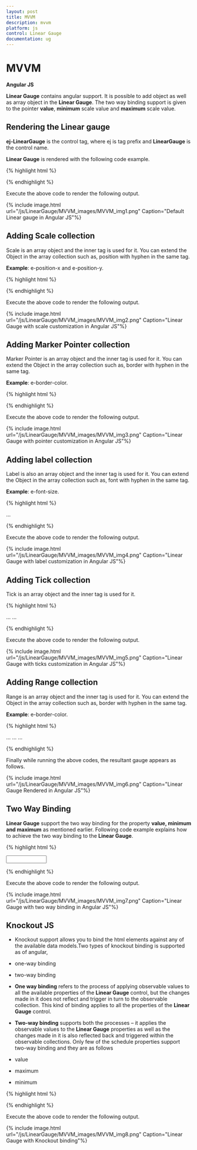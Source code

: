 ```yaml
---
layout: post
title: MVVM
description: mvvm
platform: js
control: Linear Gauge
documentation: ug
---
```


# MVVM

**Angular JS**

**Linear Gauge** contains angular support. It is possible to add object as well as array object in the **Linear Gauge**. The two way binding support is given to the pointer **value**, **minimum** scale value and **maximum** scale value. 

## Rendering the Linear gauge

**ej-LinearGauge** is the control tag, where ej is tag prefix and **LinearGauge** is the control name.

**Linear Gauge** is rendered with the following code example. 



{% highlight html %}

<!--To Render the Linear gauge-->
<!doctype html>
<html ng-app="syncApp">
<head>
    <!--Refer the necessary script here-->
</head>
<body ng-controller="LinearGauge">
    <ej-lineargauge id="linearCore" e-readonly="false" e-load="loadGaugeTheme"
        e-enableanimation="false" e-labelcolor="#8c8c8c">
</ej-lineargauge>
    <script type="text/javascript">
        <!--binding the value to the scope variables in application controller-->
        angular.module('syncApp', ['ejangular'])
        .controller('LinearGauge', function ($scope) {
            $scope.nvalue = 0;
        });
    </script>
</body>
</html>

{% endhighlight %}



Execute the above code to render the following output.


{% include image.html url="/js/LinearGauge/MVVM_images/MVVM_img1.png" Caption="Default Linear gauge in Angular JS"%}


## Adding Scale collection

Scale is an array object and the inner tag is used for it. You can extend the Object in the array collection such as, position with hyphen in the same tag.

**Example**: e-position-x and e-position-y. 

{% highlight html %}

<!--To Render the Linear gauge-->
<ej-lineargauge id="linearCore">
<!--Adding Scale collection to the Linear gauge-->
<e-scales>
<e-scale e-width="4" e-border-color="transparent" e-border-width="0"
e-showBarPointers="false" e-showRanges="true" e-length="310"
e-position-x="52" e-position-y="50" e-maximum="120">
</e-scale>
</e-scales>
</ej-lineargauge>



{% endhighlight %}



Execute the above code to render the following output.

{% include image.html url="/js/LinearGauge/MVVM_images/MVVM_img2.png" Caption="Linear Gauge with scale customization in Angular JS"%}

## Adding Marker Pointer collection

Marker Pointer is an array object and the inner tag is used for it. You can extend the Object in the array collection such as, border with hyphen in the same tag.

**Example**: e-border-color. 

{% highlight html %}

<!--To Render the Linear gauge-->
<ej-lineargauge id="linearCore">
<!--Adding Scale collection to the Linear gauge-->
<e-scales>
<e-scale>
<!--Adding marker pointer collection to the Scale collection-->
<e-markerPointers>
<e-markerPointer e-length="10" e-width="10" e-value="50"
e-backgrouundColor="#4D4D4D"
e-border-color="#4D4D4D">
</e-markerPointer>
</e-markerPointers>
</e-scale>
</e-scales>
</ej-lineargauge>


{% endhighlight %}



Execute the above code to render the following output.

{% include image.html url="/js/LinearGauge/MVVM_images/MVVM_img3.png" Caption="Linear Gauge with pointer customization in Angular JS"%}

## Adding label collection

Label is also an array object and the inner tag is used for it. You can extend the Object in the array collection such as, font with hyphen in the same tag.

**Example**: e-font-size. 

{% highlight html %}

<!--To Render the Linear gauge-->
<ej-lineargauge id="linearCore">
<!--Adding Scale collection to the Linear gauge-->
<e-scales>
<e-scale>
<!--Adding marker pointer collection to the Scale collection-->
<e-markerPointers>…</e-markerPointers>
<!--Adding label collection to the Scale collection-->
<e-labels>
<e-label  e-distanceFromScale-x="-10" e-distanceFromScale-y="0"
e-font-fontFamily="Segoe UI" e-font-fontStyle="bold"
e-font-size="11px">
</e-label>
</e-labels>
</e-scale>
</e-scales>
</ej-lineargauge>


{% endhighlight %}



Execute the above code to render the following output.

{% include image.html url="/js/LinearGauge/MVVM_images/MVVM_img4.png" Caption="Linear Gauge with label customization in Angular JS"%}

## Adding Tick collection

Tick is an array object and the inner tag is used for it.

{% highlight html %}

<!--To Render the Linear gauge-->
<ej-lineargauge id="linearCore">
<!--Adding Scale collection to the Linear gauge-->
<e-scales>
<e-scale>
<!--Adding marker pointer collection to the Scale collection-->
<e-markerPointers>…</e-markerPointers>
<!--Adding label collection to the Scale collection-->
<e-labels>…</e-labels>
<!--Adding tick collection to the Scale collection-->
<e-ticks>
<e-tick e-type="majorinterval" e-width="2" e-color="#8c8c8c">
</e-tick>
</e-ticks>
</e-scale>
</e-scales>
</ej-lineargauge>



{% endhighlight %}



Execute the above code to render the following output.

{% include image.html url="/js/LinearGauge/MVVM_images/MVVM_img5.png" Caption="Linear Gauge with ticks customization in Angular JS"%}

## Adding Range collection

Range is an array object and the inner tag is used for it. You can extend the Object in the array collection such as, border with hyphen in the same tag.

**Example**: e-border-color. 

{% highlight html %}

<!--To Render the Linear gauge-->
<ej-lineargauge id="linearCore">
<!--Adding Scale collection to the Linear gauge-->
<e-scales>
<e-scale>
<!--Adding marker pointer collection to the Scale collection-->
<e-markerPointers>…</e-markerPointers>
<!--Adding label collection to the Scale collection-->
<e-labels>…</e-labels>
<!--Adding tick collection to the Scale collection-->
<e-ticks>…</e-ticks>
<!--Adding range collection to the Scale collection-->
<e-ranges>
<e-range e-startValue="0" e-endValue="60" e-startWidth="4"
e-endWidth="4" e-backgroundColor="#F6B53F"
e-border-color="#F6B53F">
</e-range>
<e-range e-startValue="60" e-endValue="120" e-startWidth="4"
e-endWidth="4" e-backgroundColor="#E94649"
e-border-color="#E94649">
</e-range>
</e-ranges>
</e-scale>
</e-scales>
</ej-lineargauge>


{% endhighlight %}



Finally while running the above codes, the resultant gauge appears as follows.

{% include image.html url="/js/LinearGauge/MVVM_images/MVVM_img6.png" Caption="Linear Gauge Rendered in Angular JS"%}

## Two Way Binding

**Linear Gauge** support the two way binding for the property **value, minimum and maximum** as mentioned earlier. Following code example explains how to achieve the two way binding to the **Linear Gauge**.

{% highlight html %}

<!doctype html>
<html ng-app="syncApp">
<head>
    <!--Refer the necessary script here-->
</head>
<body ng-controller="LinearGauge">
    <div id="linearframe">
        <ej-lineargauge id="linearCore" e-value="nvalue" e-readonly="false" e-load="loadGaugeTheme" e-enableanimation="false" e-labelcolor="#8c8c8c">
        </ej-lineargauge>
    </div>
    <input type="text" id="txtMax" e-value="nvalue" ej-numerictextbox ng-model="nvalue" e-decimalplaces="2" e-showspinbutton="false" style="width: 110px" />
    <script type="text/javascript">
        <!--binding the value to the scope variables in application controller-->
        angular.module('syncApp', ['ejangular'])
        .controller('LinearGauge', function ($scope) {
            $scope.nvalue = 50;
        });
    </script>
</body>
</html>



{% endhighlight %}



Execute the above code to render the following output.

{% include image.html url="/js/LinearGauge/MVVM_images/MVVM_img7.png" Caption="Linear Gauge with two way binding in Angular JS"%}



## Knockout JS

* Knockout support allows you to bind the html elements against any of the available data models.Two types of knockout binding is supported as of angular,

 * one-way binding

 * two-way binding

* **One way binding** refers to the process of applying observable values to all the available properties of the **Linear Gauge** control, but the changes made in it does not reflect and trigger in turn to the observable collection. This kind of binding applies to all the properties of the **Linear Gauge** control.

* **Two-way binding** supports both the processes – it applies the observable values to the **Linear Gauge** properties as well as the changes made in it is also reflected back and triggered within the observable collections. Only few of the schedule properties support two-way binding and they are as follows

 * value

 * maximum 

 * minimum



{% highlight html %}


<!DOCTYPE html>
<html xmlns="http://www.w3.org/1999/xhtml">
<head>
    <title>Essential JavaScript for Knockout</title>
</head>
<body>
    <div id="LinearGauge1"
        data-bind="ejLinearGauge: {
  value: samplevalue,
  minimum: minimumValue,
  maximum: maximumValue
}">
    </div>
    <script type="text/javascript">
        $(function () {
            window.viewModel = {
                value: ko.observable(50),
                minimum: ko.observable(0),
                maximum: ko.observable(150)
            };
            $(function () {
                ko.applyBindings(viewModel);
            });
        });
    </script>
</body>
</html>

{% endhighlight %}


Execute the above code to render the following output.

{% include image.html url="/js/LinearGauge/MVVM_images/MVVM_img8.png" Caption="Linear Gauge with Knockout binding"%}

